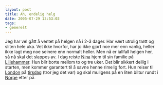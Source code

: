 ```yaml
---
layout: post
title: Ah, endelig helg
date: 2005-07-29 13:53:03
tags: 
- generelt
---
```

Jeg har vel gått å ventet på helgen nå i 2-3 dager. Har vært utrolig trøtt og sliten hele uka. Vet ikke hvorfor, har jo ikke gjort noe mer enn vanlig, heller ikke lagt meg noe seinere enn normalt heller. Men nå er iallfall helgen her, så nå skal det slappes av. I dag reiste <a href="http://nenia.slaskdot.org">Nina</a> hjem til sin familie på <a href="http://www.lillehammer.kommune.no/">Lillehammer</a>. Hun blir borte mellom to og tre uker. Det blir sikkert deilig i starten, men kommer garantert til å savne henne rimelig fort. Hun reiser til <a href="http://www.visitlondon.com/">London</a> på <a href="http://no.wikipedia.org/wiki/Tirsdag">tirsdag</a> (tror jeg det var) og skal muligens på en liten biltur rundt i <a href="http://www.norge.no/">Norge</a> etter på.
